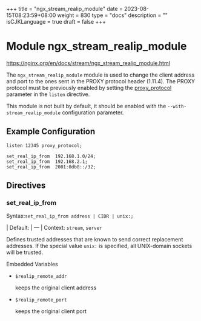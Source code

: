 +++
title = "ngx_stream_realip_module"
date = 2023-08-15T08:23:59+08:00
weight = 830
type = "docs"
description = ""
isCJKLanguage = true
draft = false
+++

# Module ngx_stream_realip_module

https://nginx.org/en/docs/stream/ngx_stream_realip_module.html



The `ngx_stream_realip_module` module is used to change the client address and port to the ones sent in the PROXY protocol header (1.11.4). The PROXY protocol must be previously enabled by setting the [proxy_protocol](https://nginx.org/en/docs/stream/ngx_stream_core_module.html#proxy_protocol) parameter in the `listen` directive.

This module is not built by default, it should be enabled with the `--with-stream_realip_module` configuration parameter.



## Example Configuration



```
listen 12345 proxy_protocol;

set_real_ip_from  192.168.1.0/24;
set_real_ip_from  192.168.2.1;
set_real_ip_from  2001:0db8::/32;
```





## Directives



### set_real_ip_from

  Syntax:`set_real_ip_from address | CIDR | unix:;`

| Default: | —                                          |
  Context: `stream`, `server`


Defines trusted addresses that are known to send correct replacement addresses. If the special value `unix:` is specified, all UNIX-domain sockets will be trusted.



Embedded Variables



- `$realip_remote_addr`

  keeps the original client address

- `$realip_remote_port`

  keeps the original client port